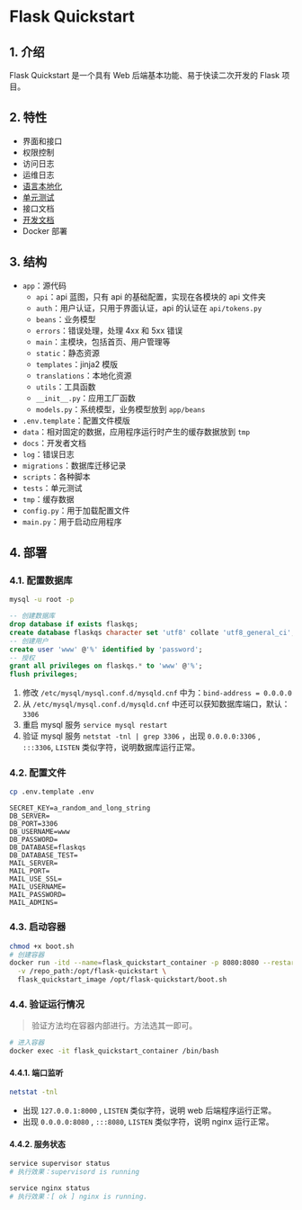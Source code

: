 # Flask Quickstart

## 1. 介绍

Flask Quickstart 是一个具有 Web 后端基本功能、易于快读二次开发的 Flask 项目。

## 2. 特性

- 界面和接口
- 权限控制
- 访问日志
- 运维日志
- [语言本地化](docs/flask.md)
- [单元测试](docs/test.md)
- 接口文档
- [开发文档](docs/README.md)
- Docker 部署

## 3. 结构

- `app`：源代码
  - `api`：api 蓝图，只有 api 的基础配置，实现在各模块的 api 文件夹
  - `auth`：用户认证，只用于界面认证，api 的认证在 `api/tokens.py`
  - `beans`：业务模型
  - `errors`：错误处理，处理 4xx 和 5xx 错误
  - `main`：主模块，包括首页、用户管理等
  - `static`：静态资源
  - `templates`：jinja2 模版
  - `translations`：本地化资源
  - `utils`：工具函数
  - `__init__.py`：应用工厂函数
  - `models.py`：系统模型，业务模型放到 `app/beans`
- `.env.template`：配置文件模版
- `data`：相对固定的数据，应用程序运行时产生的缓存数据放到 `tmp`
- `docs`：开发者文档
- `log`：错误日志
- `migrations`：数据库迁移记录
- `scripts`：各种脚本
- `tests`：单元测试
- `tmp`：缓存数据
- `config.py`：用于加载配置文件
- `main.py`：用于启动应用程序

## 4. 部署

### 4.1. 配置数据库

```bash
mysql -u root -p
```

```sql
-- 创建数据库
drop database if exists flaskqs;
create database flaskqs character set 'utf8' collate 'utf8_general_ci';
-- 创建用户
create user 'www' @'%' identified by 'password';
-- 授权
grant all privileges on flaskqs.* to 'www' @'%';
flush privileges;
```

1. 修改 `/etc/mysql/mysql.conf.d/mysqld.cnf` 中为：`bind-address = 0.0.0.0`
2. 从 `/etc/mysql/mysql.conf.d/mysqld.cnf` 中还可以获知数据库端口，默认：`3306`
3. 重启 mysql 服务 `service mysql restart`
4. 验证 mysql 服务 `netstat -tnl | grep 3306` ，出现 `0.0.0.0:3306` , `:::3306`, `LISTEN` 类似字符，说明数据库运行正常。

### 4.2. 配置文件

```bash
cp .env.template .env
```

```vim
SECRET_KEY=a_random_and_long_string
DB_SERVER=
DB_PORT=3306
DB_USERNAME=www
DB_PASSWORD=
DB_DATABASE=flaskqs
DB_DATABASE_TEST=
MAIL_SERVER=
MAIL_PORT=
MAIL_USE_SSL=
MAIL_USERNAME=
MAIL_PASSWORD=
MAIL_ADMINS=
```

### 4.3. 启动容器

```bash
chmod +x boot.sh
# 创建容器
docker run -itd --name=flask_quickstart_container -p 8080:8080 --restart=always \
  -v /repo_path:/opt/flask-quickstart \
  flask_quickstart_image /opt/flask-quickstart/boot.sh
```

### 4.4. 验证运行情况

> 验证方法均在容器内部进行。方法选其一即可。

```bash
# 进入容器
docker exec -it flask_quickstart_container /bin/bash
```

#### 4.4.1. 端口监听

```bash
netstat -tnl
```

- 出现 `127.0.0.1:8000` , `LISTEN` 类似字符，说明 web 后端程序运行正常。
- 出现 `0.0.0.0:8080` , `:::8080`, `LISTEN` 类似字符，说明 nginx 运行正常。

#### 4.4.2. 服务状态

```bash
service supervisor status
# 执行效果：supervisord is running
```

```bash
service nginx status
# 执行效果：[ ok ] nginx is running.
```
